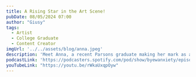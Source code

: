 ```yaml
---
title: A Rising Star in the Art Scene!
pubDate: 08/05/2024 07:00
author: "Giusy"
tags:
  - Artist
  - College Graduate
  - Content Creator
imgUrl: '../../assets/blog/anna.jpeg'
description: 'Meet Anna, a recent Parsons graduate making her mark as an artist and content creator. Discover her creative process, challenges, and aspirations in this inspiring episode. Tune in for a glimpse into the world of a rising star in the art scene! Follow @annakwanlol'
podcastLink: 'https://podcasters.spotify.com/pod/show/byewanxiety/episodes/A-Rising-Star-in-the-Art-Scene-e2muq08'
youTubeLink: "https://youtu.be/rWkaUxqpOyw"
---
```

